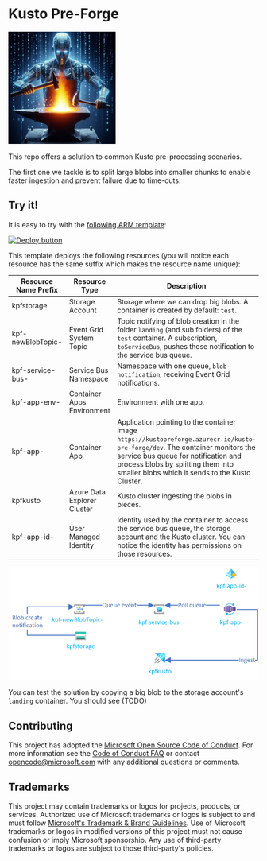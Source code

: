 #   Kusto Pre-Forge

![Data Forge by Microsoft Image Creator](documentation/assets/pre-forge-logo-small.jpg)

This repo offers a solution to common Kusto pre-processing scenarios.

The first one we tackle is to split large
blobs into smaller chunks to enable faster ingestion and prevent failure due to time-outs.

## Try it!

It is easy to try with the [following ARM template](samples/complete/):

[![Deploy button](http://azuredeploy.net/deploybutton.png)](https://portal.azure.com/#create/Microsoft.Template/uri/https:%2F%2Fraw.githubusercontent.com%2Fmicrosoft%2Fkusto-pre-forge%2Fmain%2Fsamples%2Fcomplete%2Fcomplete-sample.json)

This template deploys the following resources (you will notice each resource has the same suffix which makes the resource name unique):

Resource Name Prefix|Resource Type|Description
-|-|-
kpfstorage|Storage Account|Storage where we can drop big blobs.  A container is created by default:  `test`.
kpf-newBlobTopic-|Event Grid System Topic|Topic notifying of blob creation in the folder `landing` (and sub folders) of the `test` container.  A subscription, `toServiceBus`, pushes those notification to the service bus queue.
kpf-service-bus-|Service Bus Namespace|Namespace with one queue, `blob-notification`, receiving Event Grid notifications.
kpf-app-env-|Container Apps Environment|Environment with one app.
kpf-app-|Container App|Application pointing to the container image `https://kustopreforge.azurecr.io/kusto-pre-forge/dev`.  The container monitors the service bus queue for notification and process blobs by splitting them into smaller blobs which it sends to the Kusto Cluster.
kpfkusto|Azure Data Explorer Cluster|Kusto cluster ingesting the blobs in pieces.
kpf-app-id-|User Managed Identity|Identity used by the container to access the service bus queue, the storage account and the Kusto cluster.  You can notice the identity has permissions on those resources.

![Sample resources](documentation/assets/complete-sample/sample-overview.png)

You can test the solution by copying a big blob to the storage account's `landing` container.  You should see (TODO) 

## Contributing

This project has adopted the [Microsoft Open Source Code of Conduct](https://opensource.microsoft.com/codeofconduct/).
For more information see the [Code of Conduct FAQ](https://opensource.microsoft.com/codeofconduct/faq/) or
contact [opencode@microsoft.com](mailto:opencode@microsoft.com) with any additional questions or comments.

## Trademarks

This project may contain trademarks or logos for projects, products, or services. Authorized use of Microsoft 
trademarks or logos is subject to and must follow 
[Microsoft's Trademark & Brand Guidelines](https://www.microsoft.com/en-us/legal/intellectualproperty/trademarks/usage/general).
Use of Microsoft trademarks or logos in modified versions of this project must not cause confusion or imply Microsoft sponsorship.
Any use of third-party trademarks or logos are subject to those third-party's policies.
